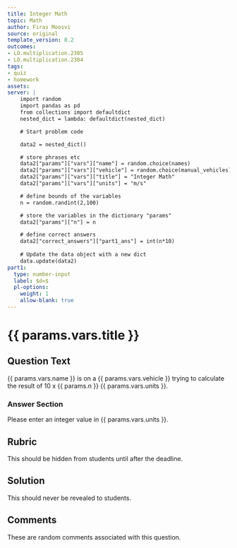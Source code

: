 ```yaml
---
title: Integer Math
topic: Math
author: Firas Moosvi
source: original
template_version: 0.2
outcomes:
- LO.multiplication.2305
- LO.multiplication.2304
tags:
- quiz
- homework
assets:
server: |
    import random
    import pandas as pd
    from collections import defaultdict
    nested_dict = lambda: defaultdict(nested_dict)

    # Start problem code

    data2 = nested_dict()

    # store phrases etc
    data2["params"]["vars"]["name"] = random.choice(names)
    data2["params"]["vars"]["vehicle"] = random.choice(manual_vehicles)
    data2["params"]["vars"]["title"] = "Integer Math"
    data2["params"]["vars"]["units"] = "m/s"

    # define bounds of the variables
    n = random.randint(2,100)

    # store the variables in the dictionary "params"
    data2["params"]["n"] = n

    # define correct answers
    data2["correct_answers"]["part1_ans"] = int(n*10)
    
    # Update the data object with a new dict
    data.update(data2)
part1:
  type: number-input
  label: $d=$
  pl-options:
    weight: 1
    allow-blank: true
---
```

# {{ params.vars.title }}

## Question Text

{{ params.vars.name }} is on a {{ params.vars.vehicle }} trying to calculate the result of 10 x {{ params.n }} {{ params.vars.units }}.

### Answer Section

Please enter an integer value in {{ params.vars.units }}.

## Rubric

This should be hidden from students until after the deadline.

## Solution

This should never be revealed to students.

## Comments

These are random comments associated with this question.